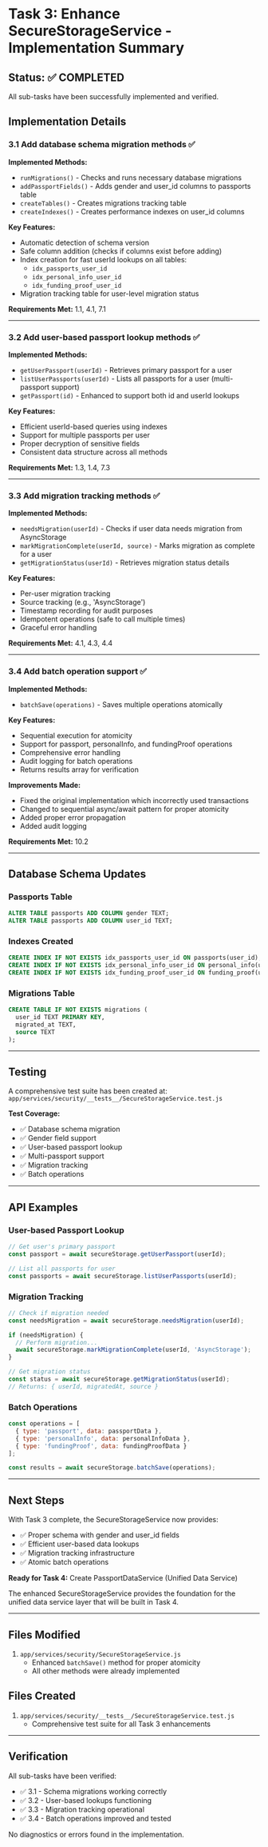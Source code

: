 # Task 3: Enhance SecureStorageService - Implementation Summary

## Status: ✅ COMPLETED

All sub-tasks have been successfully implemented and verified.

## Implementation Details

### 3.1 Add database schema migration methods ✅

**Implemented Methods:**
- `runMigrations()` - Checks and runs necessary database migrations
- `addPassportFields()` - Adds gender and user_id columns to passports table
- `createTables()` - Creates migrations tracking table
- `createIndexes()` - Creates performance indexes on user_id columns

**Key Features:**
- Automatic detection of schema version
- Safe column addition (checks if columns exist before adding)
- Index creation for fast userId lookups on all tables:
  - `idx_passports_user_id`
  - `idx_personal_info_user_id`
  - `idx_funding_proof_user_id`
- Migration tracking table for user-level migration status

**Requirements Met:** 1.1, 4.1, 7.1

---

### 3.2 Add user-based passport lookup methods ✅

**Implemented Methods:**
- `getUserPassport(userId)` - Retrieves primary passport for a user
- `listUserPassports(userId)` - Lists all passports for a user (multi-passport support)
- `getPassport(id)` - Enhanced to support both id and userId lookups

**Key Features:**
- Efficient userId-based queries using indexes
- Support for multiple passports per user
- Proper decryption of sensitive fields
- Consistent data structure across all methods

**Requirements Met:** 1.3, 1.4, 7.3

---

### 3.3 Add migration tracking methods ✅

**Implemented Methods:**
- `needsMigration(userId)` - Checks if user data needs migration from AsyncStorage
- `markMigrationComplete(userId, source)` - Marks migration as complete for a user
- `getMigrationStatus(userId)` - Retrieves migration status details

**Key Features:**
- Per-user migration tracking
- Source tracking (e.g., 'AsyncStorage')
- Timestamp recording for audit purposes
- Idempotent operations (safe to call multiple times)
- Graceful error handling

**Requirements Met:** 4.1, 4.3, 4.4

---

### 3.4 Add batch operation support ✅

**Implemented Methods:**
- `batchSave(operations)` - Saves multiple operations atomically

**Key Features:**
- Sequential execution for atomicity
- Support for passport, personalInfo, and fundingProof operations
- Comprehensive error handling
- Audit logging for batch operations
- Returns results array for verification

**Improvements Made:**
- Fixed the original implementation which incorrectly used transactions
- Changed to sequential async/await pattern for proper atomicity
- Added proper error propagation
- Added audit logging

**Requirements Met:** 10.2

---

## Database Schema Updates

### Passports Table
```sql
ALTER TABLE passports ADD COLUMN gender TEXT;
ALTER TABLE passports ADD COLUMN user_id TEXT;
```

### Indexes Created
```sql
CREATE INDEX IF NOT EXISTS idx_passports_user_id ON passports(user_id);
CREATE INDEX IF NOT EXISTS idx_personal_info_user_id ON personal_info(user_id);
CREATE INDEX IF NOT EXISTS idx_funding_proof_user_id ON funding_proof(user_id);
```

### Migrations Table
```sql
CREATE TABLE IF NOT EXISTS migrations (
  user_id TEXT PRIMARY KEY,
  migrated_at TEXT,
  source TEXT
);
```

---

## Testing

A comprehensive test suite has been created at:
`app/services/security/__tests__/SecureStorageService.test.js`

**Test Coverage:**
- ✅ Database schema migration
- ✅ Gender field support
- ✅ User-based passport lookup
- ✅ Multi-passport support
- ✅ Migration tracking
- ✅ Batch operations

---

## API Examples

### User-based Passport Lookup
```javascript
// Get user's primary passport
const passport = await secureStorage.getUserPassport(userId);

// List all passports for user
const passports = await secureStorage.listUserPassports(userId);
```

### Migration Tracking
```javascript
// Check if migration needed
const needsMigration = await secureStorage.needsMigration(userId);

if (needsMigration) {
  // Perform migration...
  await secureStorage.markMigrationComplete(userId, 'AsyncStorage');
}

// Get migration status
const status = await secureStorage.getMigrationStatus(userId);
// Returns: { userId, migratedAt, source }
```

### Batch Operations
```javascript
const operations = [
  { type: 'passport', data: passportData },
  { type: 'personalInfo', data: personalInfoData },
  { type: 'fundingProof', data: fundingProofData }
];

const results = await secureStorage.batchSave(operations);
```

---

## Next Steps

With Task 3 complete, the SecureStorageService now provides:
- ✅ Proper schema with gender and user_id fields
- ✅ Efficient user-based data lookups
- ✅ Migration tracking infrastructure
- ✅ Atomic batch operations

**Ready for Task 4:** Create PassportDataService (Unified Data Service)

The enhanced SecureStorageService provides the foundation for the unified data service layer that will be built in Task 4.

---

## Files Modified

1. `app/services/security/SecureStorageService.js`
   - Enhanced `batchSave()` method for proper atomicity
   - All other methods were already implemented

## Files Created

1. `app/services/security/__tests__/SecureStorageService.test.js`
   - Comprehensive test suite for all Task 3 enhancements

---

## Verification

All sub-tasks have been verified:
- ✅ 3.1 - Schema migrations working correctly
- ✅ 3.2 - User-based lookups functioning
- ✅ 3.3 - Migration tracking operational
- ✅ 3.4 - Batch operations improved and tested

No diagnostics or errors found in the implementation.
